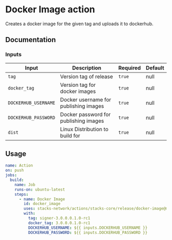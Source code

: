 # Docker Image action

Creates a docker image for the given tag and uploads it to dockerhub.

## Documentation

### Inputs

|        Input         |               Description             | Required | Default |
| -------------------- | ------------------------------------- | -------- | ------- |
|        `tag`         | Version tag of release                |  `true`  |   null  |
|     `docker_tag`     | Version tag for docker images         |  `true`  |   null  |
| `DOCKERHUB_USERNAME` | Docker username for publishing images |  `true`  |   null  |
| `DOCKERHUB_PASSWORD` | Docker password for publishing images |  `true`  |   null  |
|        `dist`        | Linux Distribution to build for       |  `true`  |   null  |

## Usage

```yaml
name: Action
on: push
jobs:
  build:
    name: Job
    runs-on: ubuntu-latest
    steps:
      - name: Docker Image
        id: docker_image
        uses: stacks-network/actions/stacks-core/release/docker-image@main
        with:
          tag: signer-3.0.0.0.1.0-rc1
          docker_tag: 3.0.0.0.1.0-rc1
          DOCKERHUB_USERNAME: ${{ inputs.DOCKERHUB_USERNAME }}
          DOCKERHUB_PASSWORD: ${{ inputs.DOCKERHUB_PASSWORD }}
```
